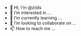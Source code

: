 - 👋 Hi, I’m @ziids
- 👀 I’m interested in ...
- 🌱 I’m currently learning ...
- 💞️ I’m looking to collaborate on ...
- 📫 How to reach me ...

<!---
ziids/ziids is a ✨ special ✨ repository because its `README.md` (this file) appears on your GitHub profile.
You can click the Preview link to take a look at your changes.
--->
